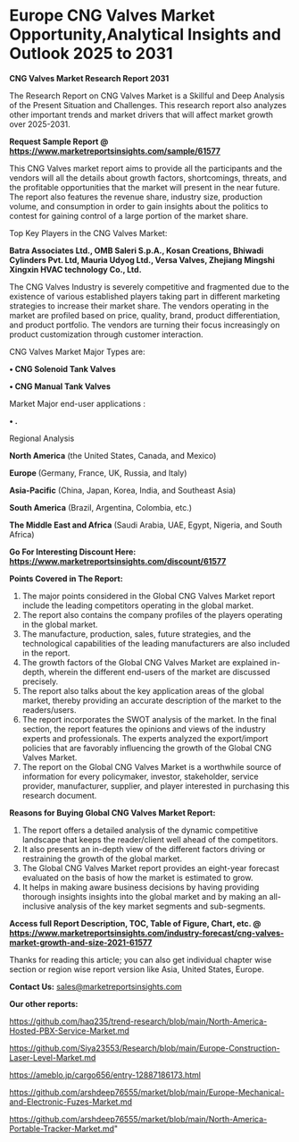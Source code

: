 # Europe CNG Valves Market Opportunity,Analytical Insights and Outlook 2025 to 2031

<strong>CNG Valves Market Research Report 2031</strong>

The Research Report on CNG Valves Market is a Skillful and Deep Analysis of the Present Situation and Challenges. This research report also analyzes other important trends and market drivers that will affect market growth over 2025-2031.

<strong>Request Sample Report @ <a href=https://www.marketreportsinsights.com/sample/61577>https://www.marketreportsinsights.com/sample/61577</a></strong>

This CNG Valves market report aims to provide all the participants and the vendors will all the details about growth factors, shortcomings, threats, and the profitable opportunities that the market will present in the near future. The report also features the revenue share, industry size, production volume, and consumption in order to gain insights about the politics to contest for gaining control of a large portion of the market share.

Top Key Players in the CNG Valves Market:

<strong>Batra Associates Ltd., OMB Saleri S.p.A., Kosan Creations, Bhiwadi Cylinders Pvt. Ltd, Mauria Udyog Ltd., Versa Valves, Zhejiang Mingshi Xingxin HVAC technology Co., Ltd.</strong>

The CNG Valves Industry is severely competitive and fragmented due to the existence of various established players taking part in different marketing strategies to increase their market share. The vendors operating in the market are profiled based on price, quality, brand, product differentiation, and product portfolio. The vendors are turning their focus increasingly on product customization through customer interaction.

CNG Valves Market Major Types are:

<strong>• CNG Solenoid Tank Valves

• CNG Manual Tank Valves</strong>

Market Major end-user applications :

<strong>• .</strong>

Regional Analysis

</u><strong><b>North America</b></strong> (the United States, Canada, and Mexico)

<strong><b>Europe </b></strong>(Germany, France, UK, Russia, and Italy)

<strong><b>Asia-Pacific</b></strong> (China, Japan, Korea, India, and Southeast Asia)

<strong><b>South America</b></strong> (Brazil, Argentina, Colombia, etc.)

<strong><b>The Middle East and Africa</b></strong> (Saudi Arabia, UAE, Egypt, Nigeria, and South Africa)

<strong>Go For Interesting Discount Here: <a href=https://www.marketreportsinsights.com/discount/61577>https://www.marketreportsinsights.com/discount/61577</a></strong>

<strong>Points Covered in The Report:</strong>
<ol>
  <li>The major points considered in the Global CNG Valves Market report include the leading competitors operating in the global market.</li>
  <li>The report also contains the company profiles of the players operating in the global market.</li>
  <li>The manufacture, production, sales, future strategies, and the technological capabilities of the leading manufacturers are also included in the report.</li>
  <li>The growth factors of the Global CNG Valves Market are explained in-depth, wherein the different end-users of the market are discussed precisely.</li>
  <li>The report also talks about the key application areas of the global market, thereby providing an accurate description of the market to the readers/users.</li>
  <li>The report incorporates the SWOT analysis of the market. In the final section, the report features the opinions and views of the industry experts and professionals. The experts analyzed the export/import policies that are favorably influencing the growth of the Global CNG Valves Market.</li>
  <li>The report on the Global CNG Valves Market is a worthwhile source of information for every policymaker, investor, stakeholder, service provider, manufacturer, supplier, and player interested in purchasing this research document.</li>
</ol>
<strong>Reasons for Buying Global CNG Valves Market Report:</strong>

<ol>
  <li>The report offers a detailed analysis of the dynamic competitive landscape that keeps the reader/client well ahead of the competitors.</li>
  <li>It also presents an in-depth view of the different factors driving or restraining the growth of the global market.</li>
  <li>The Global CNG Valves Market report provides an eight-year forecast evaluated on the basis of how the market is estimated to grow.</li>
  <li>It helps in making aware business decisions by having providing thorough insights insights into the global market and by making an all-inclusive analysis of the key market segments and sub-segments.</li>
</ol>
<strong>Access full Report Description, TOC, Table of Figure, Chart, etc. @ <a href=https://www.marketreportsinsights.com/industry-forecast/cng-valves-market-growth-and-size-2021-61577>https://www.marketreportsinsights.com/industry-forecast/cng-valves-market-growth-and-size-2021-61577</a></strong>


Thanks for reading this article; you can also get individual chapter wise section or region wise report version like Asia, United States, Europe.

<strong>Contact Us:</strong>
sales@marketreportsinsights.com

<strong>Our other reports:</strong>

<a href=https://github.com/haq235/trend-research/blob/main/North-America-Hosted-PBX-Service-Market.md>https://github.com/haq235/trend-research/blob/main/North-America-Hosted-PBX-Service-Market.md</a>

<a href=https://github.com/Siya23553/Research/blob/main/Europe-Construction-Laser-Level-Market.md>https://github.com/Siya23553/Research/blob/main/Europe-Construction-Laser-Level-Market.md</a>

<a href=https://ameblo.jp/cargo656/entry-12887186173.html>https://ameblo.jp/cargo656/entry-12887186173.html</a>

<a href=https://github.com/arshdeep76555/market/blob/main/Europe-Mechanical-and-Electronic-Fuzes-Market.md>https://github.com/arshdeep76555/market/blob/main/Europe-Mechanical-and-Electronic-Fuzes-Market.md</a>

<a href=https://github.com/arshdeep76555/market/blob/main/North-America-Portable-Tracker-Market.md>https://github.com/arshdeep76555/market/blob/main/North-America-Portable-Tracker-Market.md</a>"
